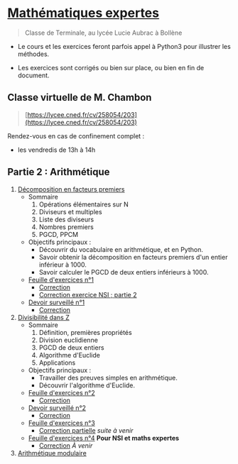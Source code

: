 # [Mathématiques expertes](https://franckchambon.github.io/matex/)

> Classe de Terminale, au lycée Lucie Aubrac à Bollène

* Le cours et les exercices feront parfois appel à Python3 pour illustrer les méthodes.

* Les exercices sont corrigés ou bien sur place, ou bien en fin de document.

## Classe virtuelle de M. Chambon
> [https://lycee.cned.fr/cv/258054/203](https://lycee.cned.fr/cv/258054/203)

Rendez-vous en cas de confinement complet :
* les vendredis de 13h à 14h



## Partie 2 : Arithmétique

1. [Décomposition en facteurs premiers](A/DecFactPrem.html)
    * Sommaire
        1. Opérations élémentaires sur N
        2. Diviseurs et multiples
        3. Liste des diviseurs
        4. Nombres premiers
        5. PGCD, PPCM
    * Objectifs principaux :
        * Découvrir du vocabulaire en arithmétique, et en Python.
        * Savoir obtenir la décomposition en facteurs premiers d'un entier inférieur à 1000.
        * Savoir calculer le PGCD de deux entiers inférieurs à 1000.
    * [Feuille d'exercices n°1](A/exos-1.html)
        * [Correction](A/exos-corrigés-1.html)
        * [Correction exercice NSI ; partie 2](A/exo-nsi.html)
    * [Devoir surveillé n°1](A/ds1.html)
        * [Correction](A/ds1-corrigé.html)
2. [Divisibilité dans Z](B/DiviZ.html)
    * Sommaire
        1. Définition, premières propriétés
        2. Division euclidienne
        3. PGCD de deux entiers
        4. Algorithme d'Euclide
        5. Applications
    * Objectifs principaux :
        * Travailler des preuves simples en arithmétique.
        * Découvrir l'algorithme d'Euclide.
    * [Feuille d'exercices n°2](B/exos-2.html)
        * [Correction](B/exos-corrigés-2.html)
    * [Devoir surveillé n°2](B/ds2.html)
        * [Correction](B/ds2-corrigé.html)
    * [Feuille d'exercices n°3](B/exos-3.html)
        * [Correction partielle](B/exos-corrigés-3.html) *suite à venir*
    * [Feuille d'exercices n°4](B/exos-4.html) **Pour NSI et maths expertes**
        * [Correction]() *À venir*
3. [Arithmétique modulaire](C/congruences.html)